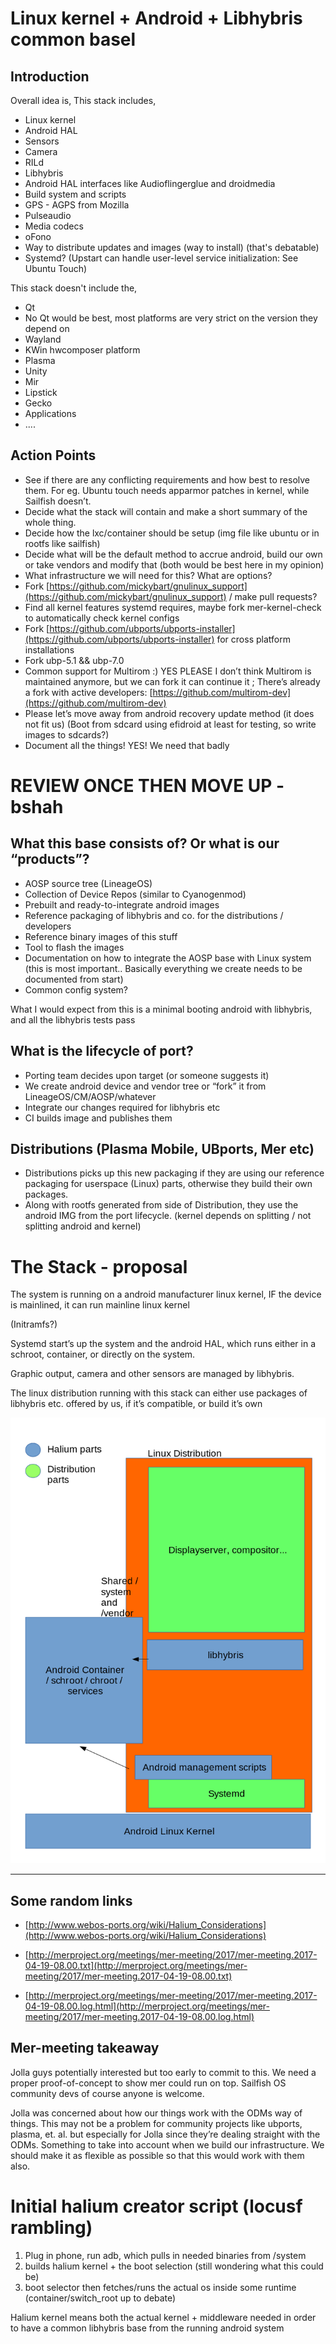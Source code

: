 # Linux kernel + Android + Libhybris common basel

## Introduction

Overall idea is, This stack includes,

*   Linux kernel
*   Android HAL
*   Sensors
*   Camera
*   RILd
*   Libhybris
*   Android HAL interfaces like Audioflingerglue and droidmedia
*   Build system and scripts
*   GPS - AGPS from Mozilla
*   Pulseaudio
*   Media codecs
*   oFono
*   Way to distribute updates and images (way to install) (that's debatable)
*   Systemd? (Upstart can handle user-level service initialization: See Ubuntu Touch)

This stack doesn't include the,

*   Qt
*   No Qt would be best, most platforms are very strict on the version they depend on
*   Wayland
*   KWin hwcomposer platform
*   Plasma
*   Unity
*   Mir
*   Lipstick
*   Gecko
*   Applications
*   ....

## Action Points

*   See if there are any conflicting requirements and how best to resolve them. For eg. Ubuntu touch needs apparmor patches in kernel, while Sailfish doesn’t.
*   Decide what the stack will contain and make a short summary of the whole thing.
*   Decide how the lxc/container should be setup (img file like ubuntu or in rootfs like sailfish)
*   Decide what will be the default method to accrue android, build our own or take vendors and modify that (both would be best here in my opinion)
*   What infrastructure we will need for this? What are options?
*   Fork [https://github.com/mickybart/gnulinux_support](https://github.com/mickybart/gnulinux_support) / make pull requests?
*   Find all kernel features systemd requires, maybe fork mer-kernel-check to automatically check kernel configs
*   Fork [https://github.com/ubports/ubports-installer](https://github.com/ubports/ubports-installer) for cross platform installations
*   Fork ubp-5.1 && ubp-7.0
*   Common support for Multirom :) YES PLEASE I don’t think Multirom is maintained anymore, but we can fork it can continue it ; There’s already a fork with active developers: [https://github.com/multirom-dev](https://github.com/multirom-dev)
*   Please let’s move away from android recovery update method (it does not fit us) (Boot from sdcard using efidroid at least for testing, so write images to sdcards?)
*   Document all the things! YES! We need that badly

# REVIEW ONCE THEN MOVE UP - bshah

## What this base consists of? Or what is our “products”?

*   AOSP source tree (LineageOS)
*   Collection of Device Repos (similar to Cyanogenmod)
*   Prebuilt and ready-to-integrate android images
*   Reference packaging of libhybris and co. for the distributions / developers
*   Reference binary images of this stuff
*   Tool to flash the images
*   Documentation on how to integrate the AOSP base with Linux system (this is most important.. Basically everything we create needs to be documented from start)
*   Common config system?

What I would expect from this is a minimal booting android with libhybris, and all the libhybris tests pass

## What is the lifecycle of port?

*   Porting team decides upon target (or someone suggests it)
*   We create android device and vendor tree or “fork” it from LineageOS/CM/AOSP/whatever
*   Integrate our changes required for libhybris etc
*   CI builds image and publishes them

## Distributions (Plasma Mobile, UBports, Mer etc)

*   Distributions picks up this new packaging if they are using our reference packaging for userspace (Linux) parts, otherwise they build their own packages.
*   Along with rootfs generated from side of Distribution, they use the android IMG from the port lifecycle. (kernel depends on splitting / not splitting android and kernel)

# The Stack - proposal

The system is running on a android manufacturer linux kernel, IF the device is mainlined, it can run mainline linux kernel

(Initramfs?)

Systemd start’s up the system and the android HAL, which runs either in a schroot, container, or directly on the system.

Graphic output, camera and other sensors are managed by libhybris.

The linux distribution running with this stack can either use packages of libhybris etc. offered by us, if it’s compatible, or build it’s own

![halium architecture](images/architecture.png)

---

## Some random links

*   [http://www.webos-ports.org/wiki/Halium_Considerations](http://www.webos-ports.org/wiki/Halium_Considerations)

*   [http://merproject.org/meetings/mer-meeting/2017/mer-meeting.2017-04-19-08.00.txt](http://merproject.org/meetings/mer-meeting/2017/mer-meeting.2017-04-19-08.00.txt)

*   [http://merproject.org/meetings/mer-meeting/2017/mer-meeting.2017-04-19-08.00.log.html](http://merproject.org/meetings/mer-meeting/2017/mer-meeting.2017-04-19-08.00.log.html)

## Mer-meeting takeaway

Jolla guys potentially interested but too early to commit to this. We need a proper proof-of-concept to show mer could run on top. Sailfish OS community devs of course anyone is welcome.

Jolla was concerned about how our things work with the ODMs way of things. This may not be a problem for community projects like ubports, plasma, et. al. but especially for Jolla since they’re dealing straight with the ODMs. Something to take into account when we build our infrastructure. We should make it as flexible as possible so that this would work with them also.

# Initial halium creator script (locusf rambling)

1.  Plug in phone, run adb, which pulls in needed binaries from /system
2.  builds halium kernel + the boot selection (still wondering what this could be)
3.  boot selector then fetches/runs the actual os inside some runtime (container/switch_root up to debate)

Halium kernel means both the actual kernel + middleware needed in order to have a common libhybris base from the running android system 
